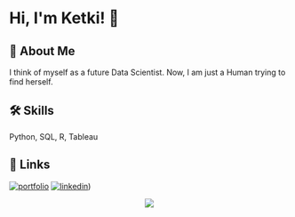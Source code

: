 # Hi, I'm Ketki! 👋


## 🚀 About Me
I think of myself as a future Data Scientist. Now, I am just a Human trying to find herself.


## 🛠 Skills
Python, SQL, R, Tableau

## 🔗 Links
[![portfolio](https://1000logos.net/wp-content/uploads/2021/05/GitHub-logo.png)](https://github.com/Ketkihulwan)
[![linkedin](https://static.vecteezy.com/system/resources/previews/018/930/587/original/linkedin-logo-linkedin-icon-transparent-free-png.png)](https://www.linkedin.com/in/ketki-hulwan-aa19351a5/))

<p align="center">
  <img src="https://github-readme-stats.vercel.app/api?username=Ketkihulwan&theme=dracula&show_icons=true&hide_border=false&count_private=false">
</p>
